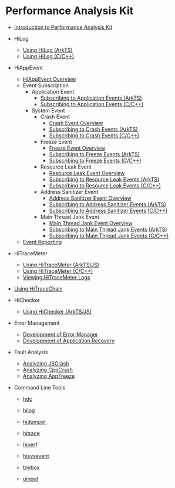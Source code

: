 # Performance Analysis Kit

- [Introduction to Performance Analysis Kit](performance-analysis-kit-overview.md)
- HiLog
  - [Using HiLog (ArkTS)](hilog-guidelines-arkts.md)
  - [Using HiLog (C/C++)](hilog-guidelines-ndk.md)
- HiAppEvent
  - [HiAppEvent Overview](hiappevent-intro.md)
  - Event Subscription
    - Application Event
      - [Subscribing to Application Events (ArkTS)](hiappevent-watcher-app-events-arkts.md)
      - [Subscribing to Application Events (C/C++)](hiappevent-watcher-app-events-ndk.md)
    - System Event
      - Crash Event
        - [Crash Event Overview](hiappevent-watcher-crash-events.md)
        - [Subscribing to Crash Events (ArkTS)](hiappevent-watcher-crash-events-arkts.md)
        - [Subscribing to Crash Events (C/C++)](hiappevent-watcher-crash-events-ndk.md)
      - Freeze Event
        - [Freeze Event Overview](hiappevent-watcher-freeze-events.md)
        - [Subscribing to Freeze Events (ArkTS)](hiappevent-watcher-freeze-events-arkts.md)
        - [Subscribing to Freeze Events (C/C++)](hiappevent-watcher-freeze-events-ndk.md)
      - Resource Leak Event
        - [Resource Leak Event Overview](hiappevent-watcher-resourceleak-events.md)
        - [Subscribing to Resource Leak Events (ArkTS)](hiappevent-watcher-resourceleak-events-arkts.md)
        - [Subscribing to Resource Leak Events (C/C++)](hiappevent-watcher-resourceleak-events-ndk.md)
      - Address Sanitizer Event
        - [Address Sanitizer Event Overview](hiappevent-watcher-address-sanitizer-events.md)
        - [Subscribing to Address Sanitizer Events (ArkTS)](hiappevent-watcher-address-sanitizer-events-arkts.md)
        - [Subscribing to Address Sanitizer Events (C/C++)](hiappevent-watcher-address-sanitizer-events-ndk.md)
      - Main Thread Jank Event
        - [Main Thread Jank Event Overview](hiappevent-watcher-mainthreadjank-events.md)
        - [Subscribing to Main Thread Jank Events (ArkTS)](hiappevent-watcher-mainthreadjank-events-arkts.md)
        - [Subscribing to Main Thread Jank Events (C/C++)](hiappevent-watcher-mainthreadjank-events-ndk.md)
  - [Event Reporting](hiappevent-event-reporting.md)
- HiTraceMeter
  - [Using HiTraceMeter (ArkTS/JS)](hitracemeter-guidelines-arkts.md)
  - [Using HiTraceMeter (C/C++)](hitracemeter-guidelines-ndk.md)
  - [Viewing HiTraceMeter Logs](hitracemeter-view.md)
  
- [Using HiTraceChain](hitracechain-guidelines-ndk.md)

- HiChecker
  
  - [Using HiChecker (ArkTS/JS)](hichecker-guidelines-arkts.md)
- Error Management
  - [Development of Error Manager](errormanager-guidelines.md)
  - [Development of Application Recovery](apprecovery-guidelines.md)
- Fault Analysis
  - [Analyzing JSCrash](jscrash-guidelines.md)
  - [Analyzing CppCrash](cppcrash-guidelines.md)
  - [Analyzing AppFreeze](appfreeze-guidelines.md)
- Command Line Tools
  - [hdc](hdc.md)
  
  - [hilog](hilog.md)
  
  - [hidumper](hidumper.md)
  
  - [hitrace](hitrace.md)
  
  - [hiperf](hiperf.md)
  
  - [hisysevent](hisysevent.md)
  
  - [toybox](toybox.md)
  
  - [uinput](uinput.md)
  
    <!--no_check-->
